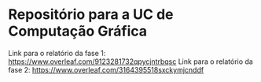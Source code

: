 # Repositório para a UC de Computação Gráfica

Link para o relatório da fase 1: https://www.overleaf.com/9123281732qpycjntrbqsc
Link para o relatório da fase 2: https://www.overleaf.com/3164395518sxckymjcnddf
